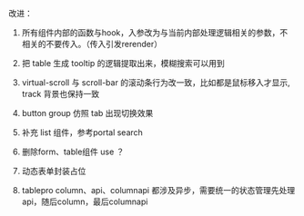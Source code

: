 改进：

1. 所有组件内部的函数与hook，入参改为与当前内部处理逻辑相关的参数，不相关的不要传入。（传入引发rerender）

2. 把 table 生成 tooltip 的逻辑提取出来，模糊搜索可以用到

3. virtual-scroll 与 scroll-bar 的滚动条行为改一致，比如都是鼠标移入才显示, track 背景也保持一致

4. button group 仿照 tab 出现切换效果

5. 补充 list 组件，参考portal search

6. 删除form、table组件 use ？

7. 动态表单封装占位

8. tablepro column、api、columnapi 都涉及异步，需要统一的状态管理先处理api，随后column，最后columnapi